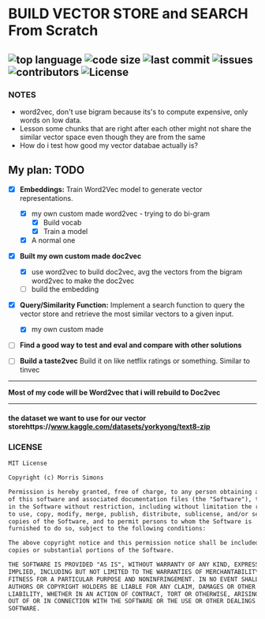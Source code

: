 # BUILD VECTOR STORE and  SEARCH From Scratch
![top language](https://img.shields.io/github/languages/top/gpt-null/template)
![code size](https://img.shields.io/github/languages/code-size/gpt-null/template)
![last commit](https://img.shields.io/github/last-commit/gpt-null/template)
![issues](https://img.shields.io/github/issues/gpt-null/template)
![contributors](https://img.shields.io/github/contributors/gpt-null/template)
![License](https://img.shields.io/github/license/gpt-null/template)
---

### NOTES
- word2vec, don't use bigram because its's to compute expensive, only words on low data.
- Lesson some chunks that are right after each other might not share the similar vector space even though they are from the same
- How do i test how good my vector databae actually is?

## My plan: TODO
- [x] **Embeddings:** Train Word2Vec model to generate vector representations.
    - [x] my own custom made word2vec - trying to do bi-gram
        - [x] Build vocab
        - [x] Train a model
    - [x] A normal one

- [x] **Built my own custom made doc2vec**
    - [x] use word2vec to build doc2vec, avg the vectors from the bigram word2vec to make the doc2vec
    - [ ] build the embedding

- [x] **Query/Similarity Function:** Implement a search function to query the vector store and retrieve the most similar vectors to a given input.
    - [x] my own custom made

- [ ] **Find a good way to test and eval and compare with other solutions**

- [ ] **Build a taste2vec** Build it on like netflix ratings or something. Similar to tinvec

--- 


**Most of my code will be Word2vec that i will rebuild to Doc2vec**


---

#### the dataset we want to use for our vector storehttps://www.kaggle.com/datasets/yorkyong/text8-zip


### LICENSE

```markdown
MIT License

Copyright (c) Morris Simons

Permission is hereby granted, free of charge, to any person obtaining a copy
of this software and associated documentation files (the "Software"), to deal
in the Software without restriction, including without limitation the rights
to use, copy, modify, merge, publish, distribute, sublicense, and/or sell
copies of the Software, and to permit persons to whom the Software is
furnished to do so, subject to the following conditions:

The above copyright notice and this permission notice shall be included in all
copies or substantial portions of the Software.

THE SOFTWARE IS PROVIDED "AS IS", WITHOUT WARRANTY OF ANY KIND, EXPRESS OR
IMPLIED, INCLUDING BUT NOT LIMITED TO THE WARRANTIES OF MERCHANTABILITY,
FITNESS FOR A PARTICULAR PURPOSE AND NONINFRINGEMENT. IN NO EVENT SHALL THE
AUTHORS OR COPYRIGHT HOLDERS BE LIABLE FOR ANY CLAIM, DAMAGES OR OTHER
LIABILITY, WHETHER IN AN ACTION OF CONTRACT, TORT OR OTHERWISE, ARISING FROM,
OUT OF OR IN CONNECTION WITH THE SOFTWARE OR THE USE OR OTHER DEALINGS IN THE
SOFTWARE.
```